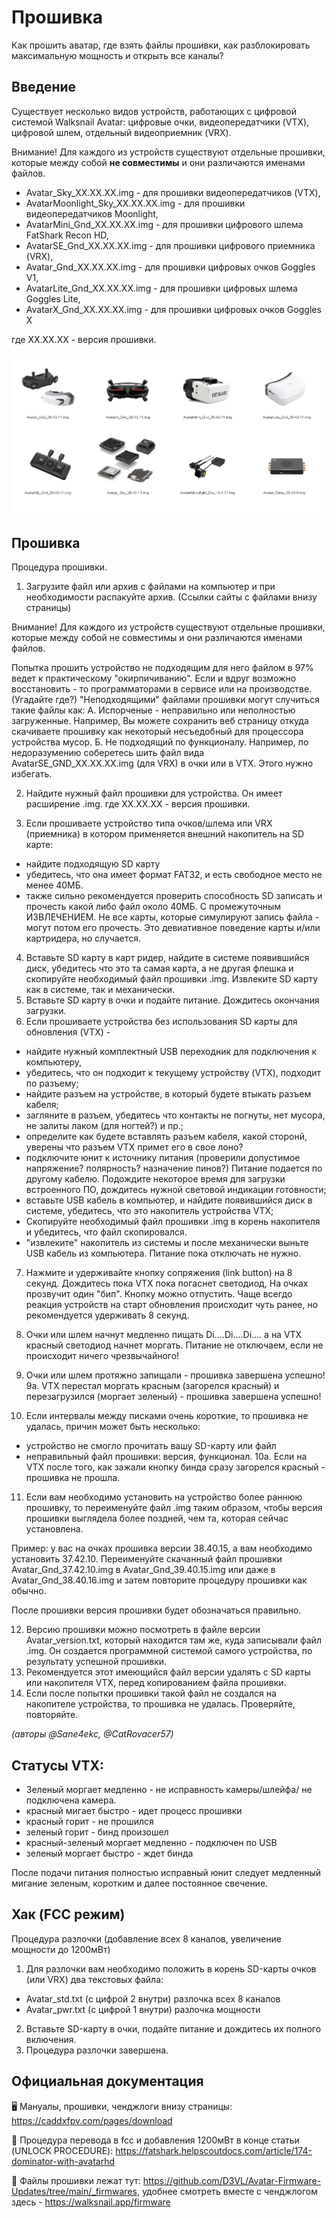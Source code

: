 # Прошивка
Как прошить аватар, где взять файлы прошивки, как разблокировать максимальную мощность и открыть все каналы?

## Введение
Существует несколько видов устройств, работающих с цифровой системой Walksnail Avatar: цифровые очки, видеопередатчики (VTX), цифровой шлем, отдельный видеоприемник (VRX).

Внимание! Для каждого из устройств существуют отдельные прошивки, которые между собой **не совместимы** и они различаются именами файлов.

* Avatar_Sky_XX.XX.XX.img - для прошивки видеопередатчиков (VTX),
* AvatarMoonlight_Sky_XX.XX.XX.img - для прошивки видеопередатчиков Moonlight,
* AvatarMini_Gnd_XX.XX.XX.img - для прошивки цифрового шлема FatShark Recon HD,
* AvatarSE_Gnd_XX.XX.XX.img - для прошивки цифрового приемника (VRX),
* Avatar_Gnd_XX.XX.XX.img - для прошивки цифровых очков Goggles V1,
* AvatarLite_Gnd_XX.XX.XX.img - для прошивки цифровых шлема Goggles Lite,
* AvatarX_Gnd_XX.XX.XX.img - для прошивки цифровых очков Goggles Х

где XX.XX.XX - версия прошивки.

![](./assets/firmware.jpg)

## Прошивка

Процедура прошивки.

1. Загрузите файл или архив с файлами на компьютер и при необходимости распакуйте архив. (Ссылки сайты с файлами внизу страницы) 

Внимание! Для каждого из устройств существуют отдельные прошивки, которые между собой не совместимы и они различаются именами файлов.

Попытка прошить устройство не подходящим для него файлом в 97% ведет к практическому "окирпичиванию". Если и вдруг возможно восстановить - то программаторами в сервисе или на производстве. (Угадайте где?)
"Неподходящими" файлами прошивки могут случиться такие файлы как:
А. Испорченые - неправильно или неполностью загруженные. Например, Вы можете сохранить веб страницу откуда скачиваете прошивку как некоторый несъедобный для процессора устройства мусор.
Б. Не подходящий по функционалу. Например, по недоразумению соберетесь шить файл вида AvatarSE_GND_XX.XX.XX.img (для VRX) в очки или в VTX. Этого нужно избегать.

2. Найдите нужный файл прошивки для устройства. Он имеет расширение .img. где XX.XX.XX - версия прошивки.

3. Если прошиваете устройство типа очков/шлема или VRX (приемника) в котором применяется внешний накопитель на SD карте:
 - найдите подходящую SD карту
 - убедитесь, что она имеет формат FAT32, и есть свободное место не менее 40МБ.
 - также сильно рекомендуется проверить способность SD записать и прочесть какой либо файл около 40МБ. С промежуточным ИЗВЛЕЧЕНИЕМ.  Не все карты, которые симулируют запись файла - могут потом его прочесть. Это девиативное поведение карты и/или картридера, но случается.
4. Вставьте SD карту в карт ридер, найдите в системе появившийся диск, убедитесь что это та самая карта, а не другая флешка и скопируйте необходимый файл прошивки .img. Извлеките SD карту как в системе, так и механически. 
5. Вставьте SD карту в очки и подайте питание. Дождитесь окончания загрузки.
6. Если прошиваете устройства без использования SD карты для обновления (VTX) - 
- найдите нужный комплектный USB переходник для подключения к компьютеру, 
- убедитесь, что он подходит к текущему устройству (VTX), подходит по разъему;
- найдите разъем на устройстве, в который будете втыкать разъем кабеля;
- загляните в разъем, убедитесь что контакты не погнуты, нет мусора, не залиты лаком (для ногтей?) и пр.;
- определите как будете вставлять разъем кабеля, какой сторонй, уверены что разъем VTX примет его в свое лоно?
- подключите юнит к источнику питания (проверили допустимое напряжение? полярность? назначение пинов?) Питание подается по другому кабелю. Подождите некоторое время для загрузки встроенного ПО, дождитесь нужной световой индикации готовности;
- вставьте USB кабель в компьютер, и найдите появившийся диск в системе, убедитесь, что это накопитель устройства VTX;
- Скопируйте необходимый файл прошивки .img в корень накопителя и убедитесь, что файл скопировался.
- "извлеките" накопитель из системы и после механически выньте USB кабель из компьютера. Питание пока отключать не нужно.
7. Нажмите и удерживайте кнопку сопряжения (link button) на 8 секунд. Дождитесь пока VTX пока погаснет светодиод, На очках прозвучит один "бип". Кнопку можно отпустить. Чаще всегдо реакция устройств на старт обновления происходит чуть ранее, но рекомендуется удерживать 8 секунд.
8. Очки или шлем начнут медленно пищать Di....Di....Di.... а на VTX красный светодиод начнет моргать. Питание не отключаем, если не происходит ничего чрезвычайного!
9. Очки или шлем протяжно запищали - прошивка завершена успешно! 
9а. VTX перестал моргать красным (загорелся красный) и перезагрузился (моргает зеленый) - прошивка завершена успешно!

10. Если интервалы между писками очень короткие, то прошивка не удалась, причин может быть несколько: 
- устройство не смогло прочитать вашу SD-карту или файл
- неправильный файл прошивки: версия, функционал.
10а. Если на VTX после того, как зажали кнопку бинда сразу загорелся красный - прошивка не прошла.

11. Если вам необходимо установить на устройство более раннюю прошивку, то переименуйте файл .img таким образом, чтобы версия прошивки выглядела более поздней, чем та, которая сейчас установлена.

Пример: у вас на очках прошивка версии 38.40.15, а вам необходимо установить 37.42.10. 
Переименуйте скачанный файл прошивки Avatar_Gnd_37.42.10.img в Avatar_Gnd_39.40.15.img или даже в Avatar_Gnd_38.40.16.img и затем повторите процедуру прошивки как обычно.

После прошивки версия прошивки будет обозначаться правильно.

12. Версию прошивки можно посмотреть в файле версии Avatar_version.txt, который находится там же, куда записывали файл .img. Он создается программной системой самого устройства, по результату успешной прошивки.
13. Рекомендуется этот имеющийся файл версии удалять с SD карты или накопителя VTX, перед копированием файла прошивки.
14. Если после попытки прошивки такой файл не создался на накопителе устройства, то прошивка не удалась. 
Проверяйте, повторяйте.

_(авторы @Sane4ekc, @CatRovacer57)_


## Статусы VTX:
* Зеленый моргает медленно - не исправность камеры/шлейфа/ не подключена камера.
* красный мигает быстро - идет процесс прошивки 
* красный горит - не прошился
* зеленый горит - бинд произошел
* красный-зеленый моргает медленно - подключен по USB
* зеленый моргает быстро - ждет бинда

После подачи питания полностью исправный юнит следует медленный мигание зеленым, коротким и далее постоянное свечение.


## Хак (FCC режим)

Процедура разлочки (добавление всех 8 каналов, увеличение мощности до 1200мВт)
1. Для разлочки вам необходимо положить в корень SD-карты очков (или VRX) два текстовых файла:
- Avatar_std.txt (с цифрой 2 внутри) разлочка всех 8 каналов
- Avatar_pwr.txt (с цифрой 1 внутри) разлочка мощности
2. Вставьте SD-карту в очки, подайте питание и дождитесь их полного включения.
3. Процедура разлочки завершена.

## Официальная документация

🖥 Мануалы, прошивки, ченджлоги внизу страницы: https://caddxfpv.com/pages/download


🔧 Процедура перевода в fcc и добавления 1200мВт в конце статьи (UNLOCK PROCEDURE): https://fatshark.helpscoutdocs.com/article/174-dominator-with-avatarhd


💾 Файлы прошивки лежат тут: https://github.com/D3VL/Avatar-Firmware-Updates/tree/main/_firmwares, удобнее смотреть вместе с ченджлогом здесь - https://walksnail.app/firmware
